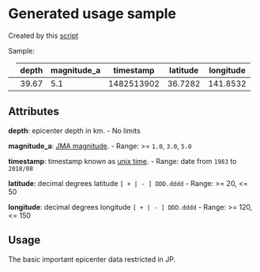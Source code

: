 # Generated usage sample

Created by this [script](https://github.com/ibarapascal/data-epicenter-jp/blob/master/src/raw2usercase.js)

Sample:  

<table class="js-csv-data csv-data js-file-line-container">
  <thead>
    <tr id="LC1" class="js-file-line">
      <td id="L1" class="blob-num js-line-number" data-line-number="1"></td>
      <th>depth</th>
      <th>magnitude_a</th>
      <th>timestamp</th>
      <th>latitude</th>
      <th>longitude</th>
    </tr>
  </thead>
  <tbody>
    <tr id="LC5861" class="js-file-line">
      <td
        id="L5861"
        class="blob-num js-line-number"
        data-line-number="5861"
      ></td>
      <td>39.67</td>
      <td>5.1</td>
      <td>1482513902</td>
      <td>36.7282</td>
      <td>141.8532</td>
    </tr>
  </tbody>
</table>

## Attributes

**depth**: epicenter depth in km. - No limits

**magnitude_a**: [JMA magnitude](https://www.data.jma.go.jp/svd/eqev/data/bulletin/catalog/notes_e.html). - Range: >= `1.0`, `3.0`, `5.0`

**timestamp**: timestamp known as [unix time](https://en.wikipedia.org/wiki/Unix_time). - Range: date from `1983` to `2018/08`

**latitude**: decimal degrees latitude `[ + | - ] DDD.dddd` - Range: >= 20, <= 50

**longitude**: decimal degrees longitude `[ + | - ] DDD.dddd` - Range: >= 120, <= 150

## Usage

The basic important epicenter data restricted in JP.

